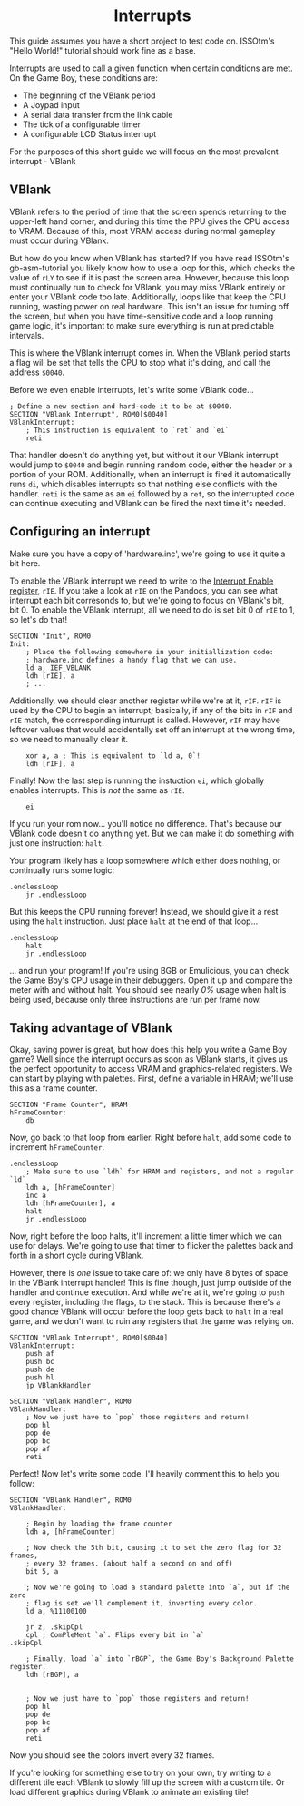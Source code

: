 <head><title>Evie | Resources</title></head>

# <center> Interrupts </center>

This guide assumes you have a short project to test code on. ISSOtm's
"Hello World!" tutorial should work fine as a base.

Interrupts are used to call a given function when certain conditions are
met. On the Game Boy, these conditions are:

- The beginning of the VBlank period
- A Joypad input
- A serial data transfer from the link cable
- The tick of a configurable timer
- A configurable LCD Status interrupt

For the purposes of this short guide we will focus on the most prevalent
interrupt - VBlank

## VBlank

VBlank refers to the period of time that the screen spends returning to
the upper-left hand corner, and during this time the PPU gives the CPU
access to VRAM. Because of this, most VRAM access during normal gameplay
must occur during VBlank.

But how do you know when VBlank has started? If you have read ISSOtm's
gb-asm-tutorial you likely know how to use a loop for this, which checks the
value of `rLY` to see if it is past the screen area. However, because
this loop must continually run to check for VBlank, you may miss VBlank
entirely or enter your VBlank code too late. Additionally, loops like
that keep the CPU running, wasting power on real hardware. This isn't an
issue for turning off the screen, but when you have time-sensitive code
and a loop running game logic, it's important to make sure everything is
run at predictable intervals.

This is where the VBlank interrupt comes in. When the VBlank period
starts a flag will be set that tells the CPU to stop what it's doing,
and call the address `$0040`.

Before we even enable interrupts, let's write some VBlank code...

```
; Define a new section and hard-code it to be at $0040.
SECTION "VBlank Interrupt", ROM0[$0040]
VBlankInterrupt:
	; This instruction is equivalent to `ret` and `ei`
	reti
```

That handler doesn't do anything yet, but without it our VBlank
interrupt would jump to `$0040` and begin running random code, either
the header or a portion of your ROM. Additionally, when an interrupt is
fired it automatically runs `di`, which disables interrupts so that
nothing else conflicts with the handler. `reti` is the same as an `ei`
followed by a `ret`, so the interrupted code can continue executing and
VBlank can be fired the next time it's needed.

## Configuring an interrupt

Make sure you have a copy of 'hardware.inc', we're going to use it quite
a bit here.

To enable the VBlank interrupt we need to write to the
[Interrupt Enable register](https://gbdev.io/pandocs/#ffff-ie-interrupt-enable-r-w),
`rIE`. If you take a look at `rIE` on the Pandocs, you can see what
interrupt each bit corresonds to, but we're going to focus on VBlank's
bit, bit 0. To enable the VBlank interrupt, all we need to do is set bit
0 of `rIE` to 1, so let's do that!

```
SECTION "Init", ROM0
Init:
	; Place the following somewhere in your initiallization code:
	; hardware.inc defines a handy flag that we can use.
	ld a, IEF_VBLANK
	ldh [rIE], a
	; ...
```

Additionally, we should clear another register while we're at it, `rIF`.
`rIF` is used by the CPU to begin an interrupt; basically, if any of
the bits in `rIF` and `rIE` match, the corresponding inturrupt is
called. However, `rIF` may have leftover values that would accidentally
set off an interrupt at the wrong time, so we need to manually clear it.

```
	xor a, a ; This is equivalent to `ld a, 0`!
	ldh [rIF], a
```

Finally! Now the last step is running the instuction `ei`, which
globally enables interrupts. This is *not* the same as `rIE`.

```
	ei
```

If you run your rom now... you'll notice no difference. That's because
our VBlank code doesn't do anything yet. But we can make it do something
with just one instruction: `halt`.

Your program likely has a loop somewhere which either does nothing, or
continually runs some logic:

```
.endlessLoop
	jr .endlessLoop
```

But this keeps the CPU running forever! Instead, we should give it a rest
using the `halt` instruction. Just place `halt` at the end of that loop...

```
.endlessLoop
	halt
	jr .endlessLoop
```

... and run your program! If you're using BGB or Emulicious, you can check
the Game Boy's CPU usage in their debuggers. Open it up and compare the
meter with and without halt. You should see nearly *0%* usage when halt is
being used, because only three instructions are run per frame now.

## Taking advantage of VBlank

Okay, saving power is great, but how does this help you write a Game Boy
game? Well since the interrupt occurs as soon as VBlank starts, it gives
us the perfect opportunity to access VRAM and graphics-related registers.
We can start by playing with palettes. First, define a variable in HRAM;
we'll use this as a frame counter.

```
SECTION "Frame Counter", HRAM
hFrameCounter:
	db
```

Now, go back to that loop from earlier. Right before `halt`, add some code
to increment `hFrameCounter`.

```
.endlessLoop
	; Make sure to use `ldh` for HRAM and registers, and not a regular `ld`
	ldh a, [hFrameCounter]
	inc a
	ldh [hFrameCounter], a
	halt
	jr .endlessLoop
```

Now, right before the loop halts, it'll increment a little timer which
we can use for delays. We're going to use that timer to flicker the
palettes back and forth in a short cycle during VBlank.

However, there is *one* issue to take care of: we only have 8 bytes of
space in the VBlank interrupt handler! This is fine though, just jump
outiside of the handler and continue execution. And while we're at it,
we're going to `push` every register, including the flags, to the stack.
This is because there's a good chance VBlank will occur before the loop
gets back to `halt` in a real game, and we don't want to ruin any
registers that the game was relying on.

```
SECTION "VBlank Interrupt", ROM0[$0040]
VBlankInterrupt:
	push af
	push bc
	push de
	push hl
	jp VBlankHandler

SECTION "VBlank Handler", ROM0
VBlankHandler:
	; Now we just have to `pop` those registers and return!
	pop hl
	pop de
	pop bc
	pop af
	reti
```

Perfect! Now let's write some code. I'll heavily comment this to help
you follow:

```
SECTION "VBlank Handler", ROM0
VBlankHandler:

	; Begin by loading the frame counter
	ldh a, [hFrameCounter]

	; Now check the 5th bit, causing it to set the zero flag for 32 frames,
	; every 32 frames. (about half a second on and off)
	bit 5, a

	; Now we're going to load a standard palette into `a`, but if the zero
	; flag is set we'll complement it, inverting every color.
	ld a, %11100100

	jr z, .skipCpl
	cpl ; ComPleMent `a`. Flips every bit in `a`
.skipCpl

	; Finally, load `a` into `rBGP`, the Game Boy's Background Palette register.
	ldh [rBGP], a


	; Now we just have to `pop` those registers and return!
	pop hl
	pop de
	pop bc
	pop af
	reti
```

Now you should see the colors invert every 32 frames.

If you're looking for something else to try on your own, try writing to
a different tile each VBlank to slowly fill up the screen with a custom
tile. Or load different graphics during VBlank to animate an existing
tile!
